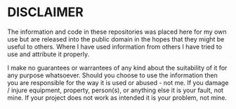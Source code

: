 # DISCLAIMER

The information and code in these repositories was placed here for my own use but are released into the public domain in the hopes that they might be useful to others.  Where I have used information from others I have tried to use and attribute it properly.  

I make no guarantees or warrantees of any kind about the suitability of it for any purpose whatsoever.  Should you choose to use the information then you are responsible for the way it is used or abused - not me.  If you damage / injure equipment, property,  person(s), or anything else it is your fault, not mine.  If your project does not work as intended it is your problem, not mine.

